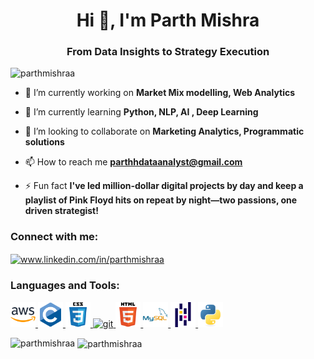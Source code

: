 <h1 align="center">Hi 👋, I'm Parth Mishra</h1>
<h3 align="center">From Data Insights to Strategy Execution</h3>

<p align="left"> <img src="https://komarev.com/ghpvc/?username=parthmishraa&label=Profile%20views&color=0e75b6&style=flat" alt="parthmishraa" /> </p>

- 🔭 I’m currently working on **Market Mix modelling, Web Analytics**

- 🌱 I’m currently learning **Python, NLP, AI , Deep Learning**

- 👯 I’m looking to collaborate on **Marketing Analytics, Programmatic solutions**

- 📫 How to reach me **parthhdataanalyst@gmail.com**

- ⚡ Fun fact **I've led million-dollar digital projects by day and keep a playlist of Pink Floyd hits on repeat by night—two passions, one driven strategist!**

<h3 align="left">Connect with me:</h3>
<p align="left">
<a href="https://linkedin.com/in/www.linkedin.com/in/parthmishraa" target="blank"><img align="center" src="https://raw.githubusercontent.com/rahuldkjain/github-profile-readme-generator/master/src/images/icons/Social/linked-in-alt.svg" alt="www.linkedin.com/in/parthmishraa" height="30" width="40" /></a>
</p>

<h3 align="left">Languages and Tools:</h3>
<p align="left"> <a href="https://aws.amazon.com" target="_blank" rel="noreferrer"> <img src="https://raw.githubusercontent.com/devicons/devicon/master/icons/amazonwebservices/amazonwebservices-original-wordmark.svg" alt="aws" width="40" height="40"/> </a> <a href="https://www.cprogramming.com/" target="_blank" rel="noreferrer"> <img src="https://raw.githubusercontent.com/devicons/devicon/master/icons/c/c-original.svg" alt="c" width="40" height="40"/> </a> <a href="https://www.w3schools.com/css/" target="_blank" rel="noreferrer"> <img src="https://raw.githubusercontent.com/devicons/devicon/master/icons/css3/css3-original-wordmark.svg" alt="css3" width="40" height="40"/> </a> <a href="https://git-scm.com/" target="_blank" rel="noreferrer"> <img src="https://www.vectorlogo.zone/logos/git-scm/git-scm-icon.svg" alt="git" width="40" height="40"/> </a> <a href="https://www.w3.org/html/" target="_blank" rel="noreferrer"> <img src="https://raw.githubusercontent.com/devicons/devicon/master/icons/html5/html5-original-wordmark.svg" alt="html5" width="40" height="40"/> </a> <a href="https://www.mysql.com/" target="_blank" rel="noreferrer"> <img src="https://raw.githubusercontent.com/devicons/devicon/master/icons/mysql/mysql-original-wordmark.svg" alt="mysql" width="40" height="40"/> </a> <a href="https://pandas.pydata.org/" target="_blank" rel="noreferrer"> <img src="https://raw.githubusercontent.com/devicons/devicon/2ae2a900d2f041da66e950e4d48052658d850630/icons/pandas/pandas-original.svg" alt="pandas" width="40" height="40"/> </a> <a href="https://www.python.org" target="_blank" rel="noreferrer"> <img src="https://raw.githubusercontent.com/devicons/devicon/master/icons/python/python-original.svg" alt="python" width="40" height="40"/> </a> </p>

<p><img align="left" src="https://github-readme-stats.vercel.app/api/top-langs?username=parthmishraa&show_icons=true&locale=en&layout=compact" alt="parthmishraa" /></p>

<p>&nbsp;<img align="center" src="https://github-readme-stats.vercel.app/api?username=parthmishraa&show_icons=true&locale=en" alt="parthmishraa" /></p>
